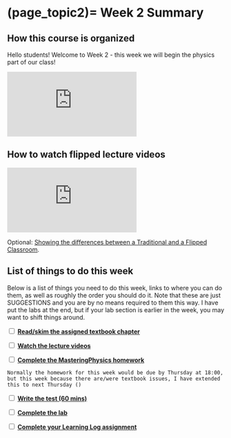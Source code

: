 (page_topic2)=
Week 2 Summary
=======================

## How this course is organized

Hello students! Welcome to Week 2 - this week we will begin the physics part of our class!

<div class="container youtube">
<iframe class="responsive-iframe" src="https://www.youtube.com/embed/_G7FybZQ5zE" frameborder="0" allow="accelerometer; autoplay="0"; encrypted-media; gyroscope; picture-in-picture" allowfullscreen></iframe>
</div>

## How to watch flipped lecture videos

<div class="container youtube">
<iframe class="responsive-iframe" src="https://www.youtube-nocookie.com/embed/PPc8nY6Tcns" frameborder="0" allow="accelerometer; autoplay="0"; encrypted-media; gyroscope; picture-in-picture" allowfullscreen></iframe>
</div>

Optional: [Showing the differences between a Traditional and a Flipped Classroom](https://www.youtube.com/watch?v=yzMFdDT6FSA).


## List of things to do this week

Below is a list of things you need to do this week, links to where you can do them, as well as roughly the order you should do it.
Note that these are just SUGGESTIONS and you are by no means required to them this way. 
I have put the labs at the end, but if your lab section is earlier in the week, you may want to shift things around.

<label><input type="checkbox" id="week02_task1" class="box"> [**Read/skim the assigned textbook chapter**](./readings.md)</input></label>

<label><input type="checkbox" id="week02_task2" class="box"> [**Watch the lecture videos**](./videos.md) </input></label>


<label><input type="checkbox" id="week02_task3" class="box"> [**Complete the MasteringPhysics homework**](./homework.md) </input></label>

```{tip}
Normally the homework for this week would be due by Thursday at 18:00, but this week because there are/were textbook issues, I have extended this to next Thursday ()
```


<label><input type="checkbox" id="week02_task4" class="box"> [**Write the test (60 mins)**](./test.md) </input></label>

<label><input type="checkbox" id="week02_task5" class="box"> [**Complete the lab**](./lab.md) </input></label>

<label><input type="checkbox" id="week02_task6" class="box"> [**Complete your Learning Log assignment**](./learninglogs.md) </input></label>
